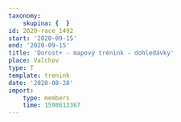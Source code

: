```yaml
---
taxonomy:
    skupina: {  }
id: 2020-race_1492
start: '2020-09-15'
end: '2020-09-15'
title: 'Dorost+ - mapový trénink - dohledávky'
place: Valchov
type: T
template: trenink
date: '2020-08-28'
import:
    type: members
    time: 1598613367
---
```


